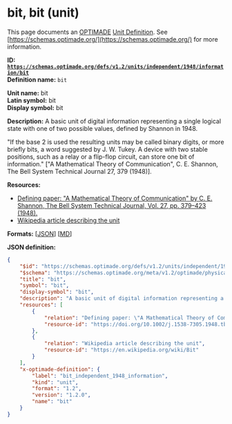 # bit, bit (unit)

This page documents an [OPTIMADE](https://www.optimade.org/) [Unit Definition](https://schemas.optimade.org/#definitions). See [https://schemas.optimade.org/](https://schemas.optimade.org/) for more information.

**ID: [`https://schemas.optimade.org/defs/v1.2/units/independent/1948/information/bit`](https://schemas.optimade.org/defs/v1.2/units/independent/1948/information/bit.md)**  
**Definition name:** `bit`

**Unit name:** bit  
**Latin symbol:** bit  
**Display symbol:** bit  
  
**Description:** A basic unit of digital information representing a single logical state with one of two possible values, defined by Shannon in 1948.

"If the base 2 is used the resulting units may be called binary digits, or more briefly bits, a word suggested by J. W. Tukey. A device with two stable positions, such as a relay or a flip-flop circuit, can store one bit of information." ["A Mathematical Theory of Communication", C. E. Shannon, The Bell System Technical Journal 27, 379 (1948)].

**Resources:**

- [Defining paper: "A Mathematical Theory of Communication" by C. E. Shannon, The Bell System Technical Journal, Vol. 27, pp. 379–423 (1948).](https://doi.org/10.1002/j.1538-7305.1948.tb01338.x)
- [Wikipedia article describing the unit](https://en.wikipedia.org/wiki/Bit)


**Formats:** [[JSON](bit.json)] [[MD](bit.md)]

**JSON definition:**

``` json
{
    "$id": "https://schemas.optimade.org/defs/v1.2/units/independent/1948/information/bit",
    "$schema": "https://schemas.optimade.org/meta/v1.2/optimade/physical_unit_definition.json",
    "title": "bit",
    "symbol": "bit",
    "display-symbol": "bit",
    "description": "A basic unit of digital information representing a single logical state with one of two possible values, defined by Shannon in 1948.\n\n\"If the base 2 is used the resulting units may be called binary digits, or more briefly bits, a word suggested by J. W. Tukey. A device with two stable positions, such as a relay or a flip-flop circuit, can store one bit of information.\" [\"A Mathematical Theory of Communication\", C. E. Shannon, The Bell System Technical Journal 27, 379 (1948)].",
    "resources": [
        {
            "relation": "Defining paper: \"A Mathematical Theory of Communication\" by C. E. Shannon, The Bell System Technical Journal, Vol. 27, pp. 379\u2013423 (1948).",
            "resource-id": "https://doi.org/10.1002/j.1538-7305.1948.tb01338.x"
        },
        {
            "relation": "Wikipedia article describing the unit",
            "resource-id": "https://en.wikipedia.org/wiki/Bit"
        }
    ],
    "x-optimade-definition": {
        "label": "bit_independent_1948_information",
        "kind": "unit",
        "format": "1.2",
        "version": "1.2.0",
        "name": "bit"
    }
}
```